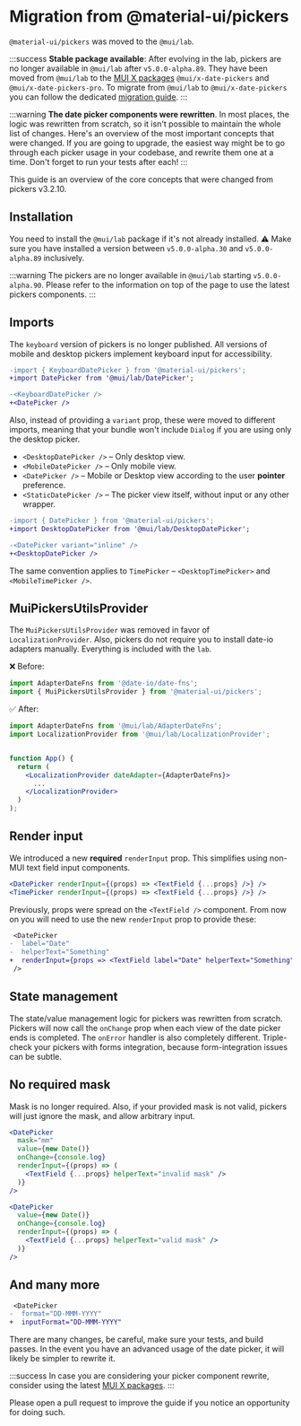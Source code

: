 # Migration from @material-ui/pickers

<p class="description"><code>@material-ui/pickers</code> was moved to the <code>@mui/lab</code>.</p>

:::success
**Stable package available**: After evolving in the lab, pickers are no longer available in `@mui/lab` after `v5.0.0-alpha.89`.
They have been moved from `@mui/lab` to the [MUI X packages](/x/react-date-pickers/getting-started/) `@mui/x-date-pickers` and `@mui/x-date-pickers-pro`.
To migrate from `@mui/lab` to `@mui/x-date-pickers` you can follow the dedicated [migration guide](/x/react-date-pickers/migration-lab/).
:::

:::warning
**The date picker components were rewritten**. In most places, the logic was rewritten from scratch, so it isn't possible to maintain the whole list of changes. Here's an overview of the most important concepts that were changed. If you are going to upgrade, the easiest way might be to go through each picker usage in your codebase, and rewrite them one at a time. Don't forget to run your tests after each!
:::

This guide is an overview of the core concepts that were changed from pickers v3.2.10.

## Installation

You need to install the `@mui/lab` package if it's not already installed.
⚠️ Make sure you have installed a version between `v5.0.0-alpha.30` and `v5.0.0-alpha.89` inclusively.

:::warning
The pickers are no longer available in `@mui/lab` starting `v5.0.0-alpha.90`.
Please refer to the information on top of the page to use the latest pickers components.
:::

## Imports

The `keyboard` version of pickers is no longer published. All versions of mobile and desktop pickers implement keyboard input for accessibility.

```diff
-import { KeyboardDatePicker } from '@material-ui/pickers';
+import DatePicker from '@mui/lab/DatePicker';

-<KeyboardDatePicker />
+<DatePicker />
```

Also, instead of providing a `variant` prop, these were moved to different imports, meaning that your bundle won't include `Dialog` if you are using only the desktop picker.

- `<DesktopDatePicker />` – Only desktop view.
- `<MobileDatePicker />` – Only mobile view.
- `<DatePicker />` – Mobile or Desktop view according to the user **pointer** preference.
- `<StaticDatePicker />` – The picker view itself, without input or any other wrapper.

```diff
-import { DatePicker } from '@material-ui/pickers';
+import DesktopDatePicker from '@mui/lab/DesktopDatePicker';

-<DatePicker variant="inline" />
+<DesktopDatePicker />
```

The same convention applies to `TimePicker` – `<DesktopTimePicker>` and `<MobileTimePicker />`.

## MuiPickersUtilsProvider

The `MuiPickersUtilsProvider` was removed in favor of `LocalizationProvider`. Also, pickers do not require you to install date-io adapters manually. Everything is included with the `lab`.

❌ Before:

```js
import AdapterDateFns from '@date-io/date-fns';
import { MuiPickersUtilsProvider } from '@material-ui/pickers';
```

✅ After:

```jsx
import AdapterDateFns from '@mui/lab/AdapterDateFns';
import LocalizationProvider from '@mui/lab/LocalizationProvider';


function App() {
  return (
    <LocalizationProvider dateAdapter={AdapterDateFns}>
      ...
    </LocalizationProvider>
  )
);
```

## Render input

We introduced a new **required** `renderInput` prop. This simplifies using non-MUI text field input components.

```jsx
<DatePicker renderInput={(props) => <TextField {...props} />} />
<TimePicker renderInput={(props) => <TextField {...props} />} />
```

Previously, props were spread on the `<TextField />` component. From now on you will need to use the new `renderInput` prop to provide these:

```diff
 <DatePicker
-  label="Date"
-  helperText="Something"
+  renderInput={props => <TextField label="Date" helperText="Something" /> }
 />
```

## State management

The state/value management logic for pickers was rewritten from scratch. Pickers will now call the `onChange` prop when each view of the date picker ends is completed. The `onError` handler is also completely different. Triple-check your pickers with forms integration, because form-integration issues can be subtle.

## No required mask

Mask is no longer required. Also, if your provided mask is not valid, pickers will just ignore the mask, and allow arbitrary input.

```jsx
<DatePicker
  mask="mm"
  value={new Date()}
  onChange={console.log}
  renderInput={(props) => (
    <TextField {...props} helperText="invalid mask" />
  )}
/>

<DatePicker
  value={new Date()}
  onChange={console.log}
  renderInput={(props) => (
    <TextField {...props} helperText="valid mask" />
  )}
/>
```

## And many more

```diff
 <DatePicker
-  format="DD-MMM-YYYY"
+  inputFormat="DD-MMM-YYYY"
```

There are many changes, be careful, make sure your tests, and build passes.
In the event you have an advanced usage of the date picker, it will likely be simpler to rewrite it.

:::success
In case you are considering your picker component rewrite, consider using the latest [MUI X packages](/x/react-date-pickers/getting-started/).
:::

Please open a pull request to improve the guide if you notice an opportunity for doing such.
